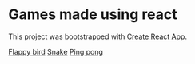 # Games made using react

This project was bootstrapped with [Create React App](https://github.com/facebook/create-react-app).

[Flappy bird](https://wonderful-snyder-6d7829.netlify.app/flappy)
[Snake](https://wonderful-snyder-6d7829.netlify.app/snake)
[Ping pong](https://wonderful-snyder-6d7829.netlify.app/ping-pong)